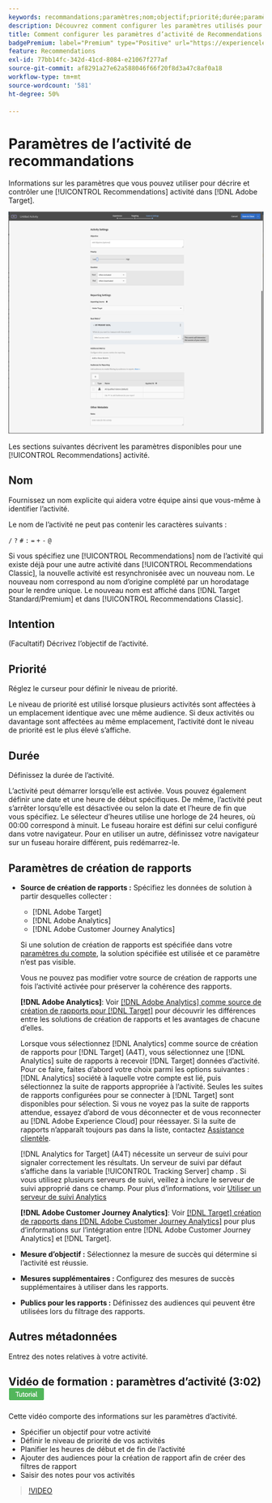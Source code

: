 ```yaml
---
keywords: recommandations;paramètres;nom;objectif;priorité;durée;paramètres de création de rapports;autres métadonnées
description: Découvrez comment configurer les paramètres utilisés pour décrire et contrôler une activité Recommendations dans Adobe Target.
title: Comment configurer les paramètres d’activité de Recommendations ?
badgePremium: label="Premium" type="Positive" url="https://experienceleague.adobe.com/docs/target/using/introduction/intro.html?lang=en#premium newtab=true" tooltip="Découvrez les fonctionnalités incluses dans Target Premium."
feature: Recommendations
exl-id: 77bb14fc-342d-41cd-8084-e21067f277af
source-git-commit: af8291a27e62a588046f66f20f8d3a47c8af0a18
workflow-type: tm+mt
source-wordcount: '581'
ht-degree: 50%

---
```


# Paramètres de l’activité de recommandations

Informations sur les paramètres que vous pouvez utiliser pour décrire et contrôler une [!UICONTROL Recommendations] activité dans [!DNL Adobe Target].

![Page Objectifs et paramètres de Recommandations](/help/main/c-recommendations/t-create-recs-activity/assets/recs-settings.png)

Les sections suivantes décrivent les paramètres disponibles pour une [!UICONTROL Recommendations] activité.

## Nom

Fournissez un nom explicite qui aidera votre équipe ainsi que vous-même à identifier l’activité.

Le nom de l’activité ne peut pas contenir les caractères suivants :

`/`
`?`
`#`
`:`
`=`
`+`
`-`
`@`

Si vous spécifiez une [!UICONTROL Recommendations] nom de l’activité qui existe déjà pour une autre activité dans [!UICONTROL Recommendations Classic], la nouvelle activité est resynchronisée avec un nouveau nom. Le nouveau nom correspond au nom d’origine complété par un horodatage pour le rendre unique. Le nouveau nom est affiché dans [!DNL Target Standard/Premium] et dans [!UICONTROL Recommendations Classic].

## Intention

(Facultatif) Décrivez l’objectif de l’activité.

## Priorité

Réglez le curseur pour définir le niveau de priorité.

Le niveau de priorité est utilisé lorsque plusieurs activités sont affectées à un emplacement identique avec une même audience. Si deux activités ou davantage sont affectées au même emplacement, l’activité dont le niveau de priorité est le plus élevé s’affiche.

## Durée

Définissez la durée de l’activité.

L’activité peut démarrer lorsqu’elle est activée. Vous pouvez également définir une date et une heure de début spécifiques. De même, l’activité peut s’arrêter lorsqu’elle est désactivée ou selon la date et l’heure de fin que vous spécifiez. Le sélecteur d’heures utilise une horloge de 24 heures, où 00:00 correspond à minuit. Le fuseau horaire est défini sur celui configuré dans votre navigateur. Pour en utiliser un autre, définissez votre navigateur sur un fuseau horaire différent, puis redémarrez-le.

## Paramètres de création de rapports

* **Source de création de rapports :** Spécifiez les données de solution à partir desquelles collecter :

   * [!DNL Adobe Target]
   * [!DNL Adobe Analytics]
   * [!DNL Adobe Customer Journey Analytics]

  Si une solution de création de rapports est spécifiée dans votre [paramètres du compte](/help/main/administrating-target/reporting.md), la solution spécifiée est utilisée et ce paramètre n’est pas visible.

  Vous ne pouvez pas modifier votre source de création de rapports une fois l’activité activée pour préserver la cohérence des rapports.

  **[!DNL Adobe Analytics]**: Voir [[!DNL Adobe Analytics] comme source de création de rapports pour [!DNL Target]](/help/main/c-integrating-target-with-mac/a4t/a4t.md) pour découvrir les différences entre les solutions de création de rapports et les avantages de chacune d’elles.

  Lorsque vous sélectionnez [!DNL Analytics] comme source de création de rapports pour [!DNL Target] (A4T), vous sélectionnez une [!DNL Analytics] suite de rapports à recevoir [!DNL Target] données d’activité. Pour ce faire, faites d’abord votre choix parmi les options suivantes : [!DNL Analytics] société à laquelle votre compte est lié, puis sélectionnez la suite de rapports appropriée à l’activité. Seules les suites de rapports configurées pour se connecter à [!DNL Target] sont disponibles pour sélection. Si vous ne voyez pas la suite de rapports attendue, essayez d’abord de vous déconnecter et de vous reconnecter au [!DNL Adobe Experience Cloud] pour réessayer. Si la suite de rapports n’apparaît toujours pas dans la liste, contactez [Assistance clientèle](/help/main/cmp-resources-and-contact-information.md#reference_ACA3391A00EF467B87930A450050077C).

  [!DNL Analytics for Target] (A4T) nécessite un serveur de suivi pour signaler correctement les résultats. Un serveur de suivi par défaut s’affiche dans la variable [!UICONTROL Tracking Server] champ . Si vous utilisez plusieurs serveurs de suivi, veillez à inclure le serveur de suivi approprié dans ce champ. Pour plus d’informations, voir [Utiliser un serveur de suivi Analytics](/help/main/c-integrating-target-with-mac/a4t/analytics-tracking-server.md#task_72077BA7E93C4A65A715A18F32228823)

  **[!DNL Adobe Customer Journey Analytics]**: Voir [[!DNL Target] création de rapports dans [!DNL Adobe Customer Journey Analytics]](/help/main/c-integrating-target-with-mac/cja/target-reporting-in-cja.md) pour plus d’informations sur l’intégration entre [!DNL Adobe Customer Journey Analytics] et [!DNL Target].

* **Mesure d’objectif :** Sélectionnez la mesure de succès qui détermine si l’activité est réussie.
* **Mesures supplémentaires :** Configurez des mesures de succès supplémentaires à utiliser dans les rapports.
* **Publics pour les rapports :** Définissez des audiences qui peuvent être utilisées lors du filtrage des rapports.

## Autres métadonnées

Entrez des notes relatives à votre activité.

## Vidéo de formation : paramètres d’activité (3:02) ![Badge du tutoriel](/help/main/assets/tutorial.png)

Cette vidéo comporte des informations sur les paramètres d’activité.

* Spécifier un objectif pour votre activité
* Définir le niveau de priorité de vos activités
* Planifier les heures de début et de fin de l’activité
* Ajouter des audiences pour la création de rapport afin de créer des filtres de rapport
* Saisir des notes pour vos activités

>[!VIDEO](https://video.tv.adobe.com/v/17381)
